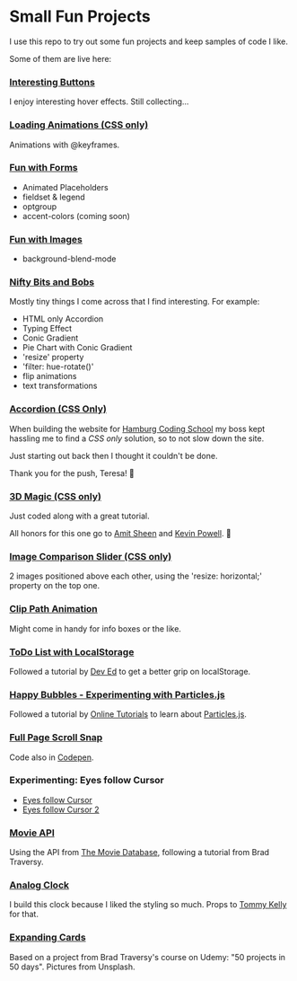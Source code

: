 # Small Fun Projects

I use this repo to try out some fun projects and keep samples of code I like.

Some of them are live here:

### [Interesting Buttons](https://codemon72.github.io/Small-Fun-Projects/Buttons "Interesting Buttons")

I enjoy interesting hover effects. Still collecting...

### [Loading Animations (CSS only)](https://codemon72.github.io/Small-Fun-Projects/Loaders "Loading Animations (CSS only)")

Animations with @keyframes.

### [Fun with Forms](https://codemon72.github.io/Small-Fun-Projects/Fun_with_Forms "Fun with Forms")

- Animated Placeholders
- fieldset & legend
- optgroup
- accent-colors (coming soon)

### [Fun with Images](https://codemon72.github.io/Small-Fun-Projects/Fun_with_Images "Fun with Images")
- background-blend-mode

### [Nifty Bits and Bobs](https://codemon72.github.io/Small-Fun-Projects/Nifty_Bits_and_Bobs "Nifty Bits and Bobs")

Mostly tiny things I come across that I find interesting. For example:
- HTML only Accordion
- Typing Effect
- Conic Gradient
- Pie Chart with Conic Gradient
- 'resize' property
- 'filter: hue-rotate()'
- flip animations
- text transformations
      
### [Accordion (CSS Only)](https://codemon72.github.io/Small-Fun-Projects/CSS_only_Accordion "Accordion (CSS only)")

When building the website for [Hamburg Coding School](https://hamburgcodingschool.com) my boss kept hassling me to find a *CSS only* solution, so to not slow down the site. 

Just starting out back then I thought it couldn't be done. 

Thank you for the push, Teresa! &#129303;

### [3D Magic (CSS only)](https://codemon72.github.io/Small-Fun-Projects/3D-Rotating-Perspective-Awesomeness)

Just coded along with a great tutorial.

All honors for this one go to [Amit Sheen](https://amitsh.com/) and [Kevin Powell](https://www.kevinpowell.co/). 🙏


### [Image Comparison Slider (CSS only)](https://codemon72.github.io/Small-Fun-Projects/Image_Comparison_Slider "Image Comparison Slider (CSS only")
2 images positioned above each other, using the 'resize: horizontal;' property on the top one.

### [Clip Path Animation](https://codemon72.github.io/Small-Fun-Projects/Clip_Path_Animation "Clip Path Animation")
Might come in handy for info boxes or the like.

### [ToDo List with LocalStorage](https://codemon72.github.io/Small-Fun-Projects/ToDoList2 "ToDo List with LocalStorage")
Followed a tutorial by [Dev Ed](https://www.youtube.com/c/DevEd/videos) to get a better grip on localStorage.

### [Happy Bubbles - Experimenting with Particles.js](https://codemon72.github.io/Small-Fun-Projects/Happy_Bubbles/ "Happy Bubbles - Experimenting with Particles.js")
Followed a tutorial by [Online Tutorials](https://www.youtube.com/c/OnlineTutorials4Designers/videos) to learn about [Particles.js](https://vincentgarreau.com/particles.js/).

### [Full Page Scroll Snap](https://codemon72.github.io/Small-Fun-Projects/Scroll_Snap)
Code also in [Codepen](https://codepen.io/Codemon72/pen/bGWejYG).

### Experimenting: Eyes follow Cursor
- [Eyes follow Cursor](https://codemon72.github.io/Small-Fun-Projects/Eyes_Follow_Cursor)
- [Eyes follow Cursor 2](https://codemon72.github.io/Small-Fun-Projects/Eyes_Follow_Cursor_2)

### [Movie API](https://codemon72.github.io/Small-Fun-Projects/Movie_API "Movie API")
Using the API from [The Movie Database](https://api.themoviedb.org), following a tutorial from Brad Traversy.


### [Analog Clock](https://codemon72.github.io/Small-Fun-Projects/JS_Clock "Analog Clock")
I build this clock because I liked the styling so much.
Props to [Tommy Kelly](https://www.youtube.com/channel/UCBeE2qKffzEzRoWns6RZ8UA/videos) for that.

### [Expanding Cards](https://codemon72.github.io/Small-Fun-Projects/flowers "Expanding Cards")

Based on a project from Brad Traversy's course on Udemy: "50 projects in 50 days".
Pictures from Unsplash.